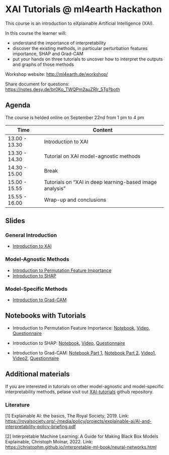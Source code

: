 # XAI Tutorials @ ml4earth Hackathon

This course is an introduction to eXplainable Artificial Intelligence (XAI).

In this course the learner will:

- understand the importance of interpretability
- discover the existing methods, in particular perturbation features importance, SHAP and Grad-CAM
- put your hands on three tutorials to uncover how to interpret the outputs and graphs of those methods

Workshop website: http://ml4earth.de/workshop/

Share document for questions: https://notes.desy.de/br0Ko_TWQPm2auZRIr_5Tg?both

## Agenda
The course is helded online on September 22nd from 1 pm to 4 pm

| Time          | Content |
| ------------- | -------- |
| 13.00 - 13.30 | Introduction to XAI |
| 13.30 - 14.30 | Tutorial on XAI model-agnostic methods |
| 14.30 - 15.00 | Break |
| 15.00 - 15.55 | Tutorials on “XAI in deep learning-based image analysis” |
| 15.55 - 16.00 | Wrap-up and conclusions |

## Slides

### General Introduction
- [Introduction to XAI](https://docs.google.com/presentation/d/1GOXOHEPFg_K9VVfZDAcfx8wy3UIsjLYNEJjQTe-38Rw/edit?usp=sharing)


### Model-Agnostic Methods
- [Introduction to Permutation Feature Importance](https://docs.google.com/presentation/d/1AbmzTS4RU2MOhSl231rPKDt432_SX4i7YvZY4apNZJU/edit#slide=id.g138313838d0_1_828)
- [Introduction to SHAP](https://docs.google.com/presentation/d/1JGat4jwQd54jExmQiXmDvLSpgHvOC6fZAmWRwL-Cl18/edit#slide=id.g138313838d0_8_676)


### Model-Specific Methods

- [Introduction to Grad-CAM](https://docs.google.com/presentation/d/1vd_HfkBD4FokoAM2el4T1rXWnD7_0FAEvxk4HgiYjXs/edit#slide=id.g13d689e73d4_0_285)


## Notebooks with Tutorials

- Introduction to Permutation Feature Importance: [Notebook](https://github.com/HelmholtzAI-Consultants-Munich/XAI-Tutorials/blob/ml4earth-Hackathon/xai-model-agnostic/tutorial_permutation_FI.ipynb), [Video](https://vimeo.com/745319412/1e5bd15ff7), [Questionnaire](https://www.learningsnacks.de/report/#/register/11766/850f448a-a2cd-48ba-9a0a-2d4040e6868e)

- Introduction to SHAP: [Notebook](https://github.com/HelmholtzAI-Consultants-Munich/XAI-Tutorials/blob/ml4earth-Hackathon/xai-model-agnostic/tutorial_SHAP.ipynb), [Video](https://vimeo.com/745352008/3168320cef), [Questionnaire](https://www.learningsnacks.de/report/#/register/11767/5711c97e-b990-4541-9d71-c5bd8d0f6bbd)

- Introduction to Grad-CAM: [Notebook Part 1](https://github.com/HelmholtzAI-Consultants-Munich/XAI-Tutorials/blob/ml4earth-Hackathon/xai-model-specific/Grad-CAM/part1.ipynb), [Notebook Part 2](https://github.com/HelmholtzAI-Consultants-Munich/XAI-Tutorials/blob/ml4earth-Hackathon/xai-model-specific/Grad-CAM/part2.ipynb), [Video1](https://vimeo.com/745320494/0b8be077b3), [Video2](https://vimeo.com/745319946/fcd327fc80), [Questionnaire](https://www.learningsnacks.de/report/#/register/11758/2bdd9bcd-76d5-4790-8941-8062a4818592)


## Additional materials

If you are interested in tutorials on other model-agnostic and model-specific interpretability methods, pelase visit out [XAI-tutorials](https://github.com/HelmholtzAI-Consultants-Munich/XAI-Tutorials) github repository.

### Literature

[1] Explainable AI: the basics, The Royal Society, 2019. Link: https://royalsociety.org/-/media/policy/projects/explainable-ai/AI-and-interpretability-policy-briefing.pdf

[2] Interpretable Machine Learning: A Guide for Making Black Box Models Explainable, Christoph Molnar, 2022. Link: https://christophm.github.io/interpretable-ml-book/neural-networks.html
